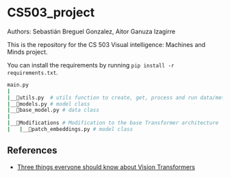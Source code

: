 # CS503_project

Authors: Sebastián Breguel Gonzalez, Aitor Ganuza Izagirre

This is the repository for the CS 503 Visual intelligence: Machines and Minds project.

You can install the requirements by running `pip install -r requirements.txt`.

```bash
main.py
|
|__📜utils.py  # utils function to create, get, process and run data/metrics/models
|__📜models.py # model class
|__📜base_model.py # data class
|
|__📂Modifications # Modification to the base Transformer architecture
|   |__📜patch_embeddings.py # model class

```

## References

- [Three things everyone should know about Vision Transformers](https://arxiv.org/pdf/2203.09795.pdf)
